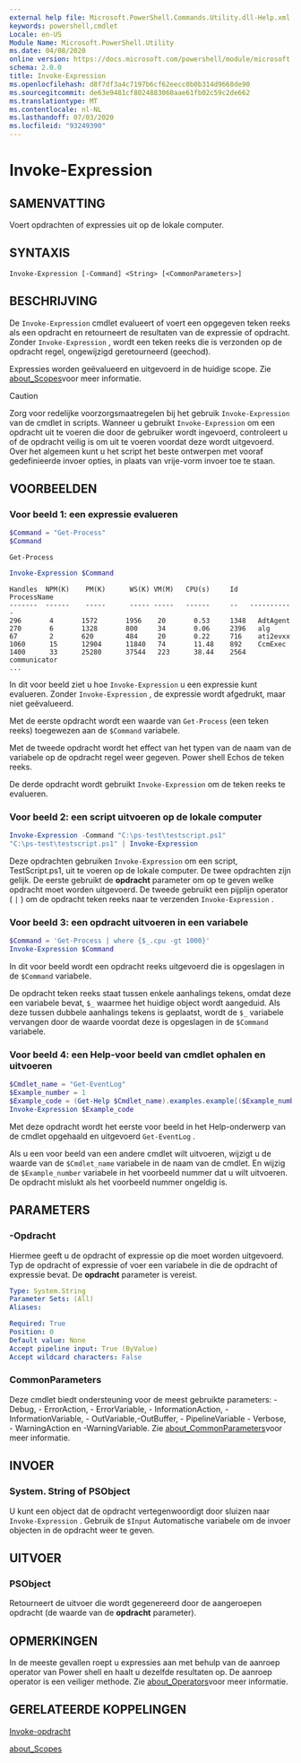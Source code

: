 ```yaml
---
external help file: Microsoft.PowerShell.Commands.Utility.dll-Help.xml
keywords: powershell,cmdlet
Locale: en-US
Module Name: Microsoft.PowerShell.Utility
ms.date: 04/08/2020
online version: https://docs.microsoft.com/powershell/module/microsoft.powershell.utility/invoke-expression?view=powershell-7&WT.mc_id=ps-gethelp
schema: 2.0.0
title: Invoke-Expression
ms.openlocfilehash: d8f7df3a4c7197b6cf62eecc0b0b314d9668de90
ms.sourcegitcommit: de63e9481cf8024883060aae61fb02c59c2de662
ms.translationtype: MT
ms.contentlocale: nl-NL
ms.lasthandoff: 07/03/2020
ms.locfileid: "93249390"
---
```

# Invoke-Expression

## SAMENVATTING
Voert opdrachten of expressies uit op de lokale computer.

## SYNTAXIS

```
Invoke-Expression [-Command] <String> [<CommonParameters>]
```

## BESCHRIJVING

De `Invoke-Expression` cmdlet evalueert of voert een opgegeven teken reeks als een opdracht en retourneert de resultaten van de expressie of opdracht. Zonder `Invoke-Expression` , wordt een teken reeks die is verzonden op de opdracht regel, ongewijzigd geretourneerd (geechod).

Expressies worden geëvalueerd en uitgevoerd in de huidige scope. Zie [about_Scopes](../Microsoft.PowerShell.Core/About/about_Scopes.md)voor meer informatie.

> [!CAUTION]
> Zorg voor redelijke voorzorgsmaatregelen bij het gebruik `Invoke-Expression` van de cmdlet in scripts. Wanneer u gebruikt `Invoke-Expression` om een opdracht uit te voeren die door de gebruiker wordt ingevoerd, controleert u of de opdracht veilig is om uit te voeren voordat deze wordt uitgevoerd. Over het algemeen kunt u het script het beste ontwerpen met vooraf gedefinieerde invoer opties, in plaats van vrije-vorm invoer toe te staan.

## VOORBEELDEN

### Voor beeld 1: een expressie evalueren

```powershell
$Command = "Get-Process"
$Command
```

```Output
Get-Process
```

```powershell
Invoke-Expression $Command
```

```Output
Handles  NPM(K)    PM(K)      WS(K) VM(M)   CPU(s)     Id   ProcessName
-------  ------    -----      ----- -----   ------     --   -----------
296       4       1572       1956    20       0.53     1348   AdtAgent
270       6       1328       800     34       0.06     2396   alg
67        2       620        484     20       0.22     716    ati2evxx
1060      15      12904      11840   74       11.48    892    CcmExec
1400      33      25280      37544   223      38.44    2564   communicator
...
```

In dit voor beeld ziet u hoe `Invoke-Expression` u een expressie kunt evalueren. Zonder `Invoke-Expression` , de expressie wordt afgedrukt, maar niet geëvalueerd.

Met de eerste opdracht wordt een waarde van `Get-Process` (een teken reeks) toegewezen aan de `$Command` variabele.

Met de tweede opdracht wordt het effect van het typen van de naam van de variabele op de opdracht regel weer gegeven. Power shell Echos de teken reeks.

De derde opdracht wordt gebruikt `Invoke-Expression` om de teken reeks te evalueren.

### Voor beeld 2: een script uitvoeren op de lokale computer

```powershell
Invoke-Expression -Command "C:\ps-test\testscript.ps1"
"C:\ps-test\testscript.ps1" | Invoke-Expression
```

Deze opdrachten gebruiken `Invoke-Expression` om een script, TestScript.ps1, uit te voeren op de lokale computer. De twee opdrachten zijn gelijk. De eerste gebruikt de **opdracht** parameter om op te geven welke opdracht moet worden uitgevoerd.
De tweede gebruikt een pijplijn operator ( `|` ) om de opdracht teken reeks naar te verzenden `Invoke-Expression` .

### Voor beeld 3: een opdracht uitvoeren in een variabele

```powershell
$Command = 'Get-Process | where {$_.cpu -gt 1000}'
Invoke-Expression $Command
```

In dit voor beeld wordt een opdracht reeks uitgevoerd die is opgeslagen in de `$Command` variabele.

De opdracht teken reeks staat tussen enkele aanhalings tekens, omdat deze een variabele bevat, `$_` waarmee het huidige object wordt aangeduid. Als deze tussen dubbele aanhalings tekens is geplaatst, wordt de `$_` variabele vervangen door de waarde voordat deze is opgeslagen in de `$Command` variabele.

### Voor beeld 4: een Help-voor beeld van cmdlet ophalen en uitvoeren

```powershell
$Cmdlet_name = "Get-EventLog"
$Example_number = 1
$Example_code = (Get-Help $Cmdlet_name).examples.example[($Example_number-1)].code
Invoke-Expression $Example_code
```

Met deze opdracht wordt het eerste voor beeld in het Help-onderwerp van de cmdlet opgehaald en uitgevoerd `Get-EventLog` .

Als u een voor beeld van een andere cmdlet wilt uitvoeren, wijzigt u de waarde van de `$Cmdlet_name` variabele in de naam van de cmdlet. En wijzig de `$Example_number` variabele in het voorbeeld nummer dat u wilt uitvoeren. De opdracht mislukt als het voorbeeld nummer ongeldig is.

## PARAMETERS

### -Opdracht

Hiermee geeft u de opdracht of expressie op die moet worden uitgevoerd. Typ de opdracht of expressie of voer een variabele in die de opdracht of expressie bevat. De **opdracht** parameter is vereist.

```yaml
Type: System.String
Parameter Sets: (All)
Aliases:

Required: True
Position: 0
Default value: None
Accept pipeline input: True (ByValue)
Accept wildcard characters: False
```

### CommonParameters

Deze cmdlet biedt ondersteuning voor de meest gebruikte parameters: -Debug, - ErrorAction, - ErrorVariable, - InformationAction, -InformationVariable, - OutVariable,-OutBuffer, - PipelineVariable - Verbose, - WarningAction en -WarningVariable. Zie [about_CommonParameters](../Microsoft.PowerShell.Core/About/about_CommonParameters.md)voor meer informatie.

## INVOER

### System. String of PSObject

U kunt een object dat de opdracht vertegenwoordigt door sluizen naar `Invoke-Expression` .
Gebruik de `$Input` Automatische variabele om de invoer objecten in de opdracht weer te geven.

## UITVOER

### PSObject

Retourneert de uitvoer die wordt gegenereerd door de aangeroepen opdracht (de waarde van de **opdracht** parameter).

## OPMERKINGEN

In de meeste gevallen roept u expressies aan met behulp van de aanroep operator van Power shell en haalt u dezelfde resultaten op.
De aanroep operator is een veiliger methode. Zie [about_Operators](../microsoft.powershell.core/about/about_operators.md#call-operator-)voor meer informatie.

## GERELATEERDE KOPPELINGEN

[Invoke-opdracht](../Microsoft.PowerShell.Core/Invoke-Command.md)

[about_Scopes](../Microsoft.PowerShell.Core/About/about_Scopes.md)
